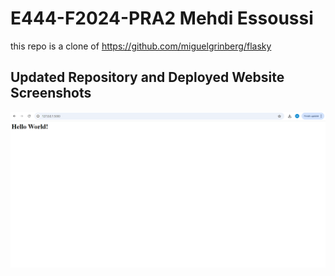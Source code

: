 # E444-F2024-PRA2    Mehdi Essoussi
this repo is a clone of 
https://github.com/miguelgrinberg/flasky


## Updated Repository and Deployed Website Screenshots
<p align="center"> 
  <kbd>
    <img src="./images/Screenshot 2024-09-23 172538.png">
  </a>
  </kbd>
</p>
